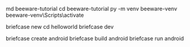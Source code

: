 md beeware-tutorial
cd beeware-tutorial
py -m venv beeware-venv
beeware-venv\Scripts\activate

briefcase new
cd helloworld
briefcase dev

briefcase create android
briefcase build android
briefcase run android
